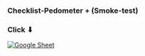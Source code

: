 ### Checklist-Pedometer + (Smoke-test)

### Click           ⬇

[![Google Sheet](https://jiahaog.github.io/nativefier-icons/files/google-sheets.ico)]([https://docs.google.com/spreadsheets/d/1mkq6InKWhsasBndvZbBpM4H5EqFhR1RiJt2NRDXu7Xw/edit?usp=sharing](https://docs.google.com/spreadsheets/d/1iDvAsv9FX-I8ZcrfxHrynieyU83J9Nd3NEP3mEKHrYg/edit?usp=sharing))
